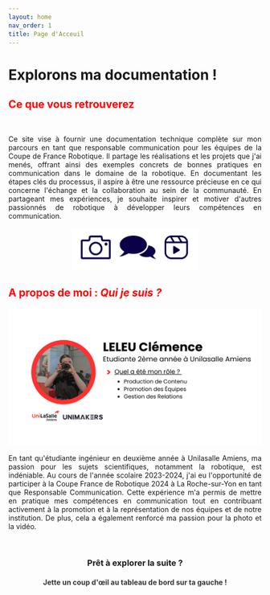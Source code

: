 ```yaml
---
layout: home
nav_order: 1
title: Page d'Acceuil
---
```


<h1><B>Explorons ma documentation !</B></h1>

<h2 style="color: red;"> Ce que vous retrouverez </h2>

  <br>
  <p align="justify">Ce site vise à fournir une documentation technique complète sur mon parcours en tant que responsable communication pour les équipes de la Coupe de France Robotique. Il partage les réalisations et les projets que j'ai menés, offrant ainsi des exemples concrets de bonnes pratiques en communication dans le domaine de la robotique. En documentant les étapes clés du processus, il aspire à être une ressource précieuse en ce qui concerne l'échange et la collaboration au sein de la communauté. En partageant mes expériences, je souhaite inspirer et motiver d'autres passionnés de robotique à développer leurs compétences en communication.</p>

<div style="text-align: center;">
    <img src="images/logotype.png" alt="Illustration avec appareil photo, bulle de discussions et caméra" style="max-width: 50%; height: auto;">
</div>


<h2 style="color: red;"> A propos de moi : <em>Qui je suis ?</em> </h2>

![Illustration colorée avec un fond blanc, décrivant mon profil : LELEU Clémence, étudiante de 2ème année. Mes missions sont :  Gestion Relationnel, Production de Contenu et Promotion des équipes](images/presentation_missions.png)

 <p align="justify">En tant qu'étudiante ingénieur en deuxième année à Unilasalle Amiens, ma passion pour les sujets scientifiques, notamment la robotique, est indéniable. Au cours de l'année scolaire 2023-2024, j'ai eu l'opportunité de participer à la Coupe France de Robotique 2024 à La Roche-sur-Yon en tant que Responsable Communication. Cette expérience m'a permis de mettre en pratique mes compétences en communication tout en contribuant activement à la promotion et à la représentation de nos équipes et de notre institution. De plus, cela a également renforcé ma passion pour la photo et la vidéo. </p><br>

<h3 align="Center"><B>Prêt à explorer la suite ?</B></h3>
<h4 style="color: #353535; text-align: center;">Jette un coup d'œil au tableau de bord sur ta gauche !</h4>

